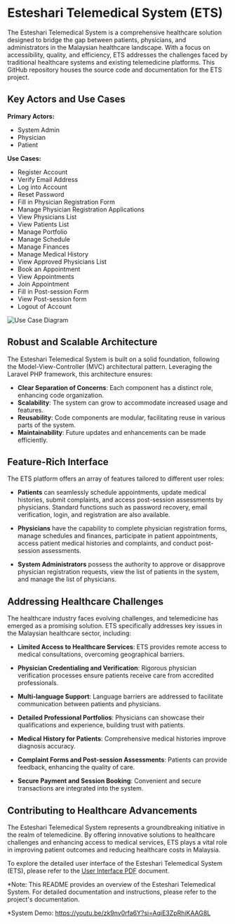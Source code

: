 # Esteshari Telemedical System (ETS)

The Esteshari Telemedical System is a comprehensive healthcare solution designed to bridge the gap between patients, physicians, and administrators in the Malaysian healthcare landscape. With a focus on accessibility, quality, and efficiency, ETS addresses the challenges faced by traditional healthcare systems and existing telemedicine platforms. This GitHub repository houses the source code and documentation for the ETS project.

## Key Actors and Use Cases

**Primary Actors:**
- System Admin
- Physician
- Patient

**Use Cases:**
- Register Account
- Verify Email Address
- Log into Account
- Reset Password
- Fill in Physician Registration Form
- Manage Physician Registration Applications
- View Physicians List
- View Patients List
- Manage Portfolio
- Manage Schedule
- Manage Finances
- Manage Medical History
- View Approved Physicians List
- Book an Appointment
- View Appointments
- Join Appointment
- Fill in Post-session Form
- View Post-session form
- Logout of Account

![Use Case Diagram](https://github.com/saratarekabbas/esteshari/assets/52585045/9a5491e5-2528-4a66-9133-3447eba44750)


## Robust and Scalable Architecture

The Esteshari Telemedical System is built on a solid foundation, following the Model-View-Controller (MVC) architectural pattern. Leveraging the Laravel PHP framework, this architecture ensures:

- **Clear Separation of Concerns**: Each component has a distinct role, enhancing code organization.
- **Scalability**: The system can grow to accommodate increased usage and features.
- **Reusability**: Code components are modular, facilitating reuse in various parts of the system.
- **Maintainability**: Future updates and enhancements can be made efficiently.

## Feature-Rich Interface

The ETS platform offers an array of features tailored to different user roles:

- **Patients** can seamlessly schedule appointments, update medical histories, submit complaints, and access post-session assessments by physicians. Standard functions such as password recovery, email verification, login, and registration are also available.

- **Physicians** have the capability to complete physician registration forms, manage schedules and finances, participate in patient appointments, access patient medical histories and complaints, and conduct post-session assessments.

- **System Administrators** possess the authority to approve or disapprove physician registration requests, view the list of patients in the system, and manage the list of physicians.

## Addressing Healthcare Challenges

The healthcare industry faces evolving challenges, and telemedicine has emerged as a promising solution. ETS specifically addresses key issues in the Malaysian healthcare sector, including:

- **Limited Access to Healthcare Services**: ETS provides remote access to medical consultations, overcoming geographical barriers.

- **Physician Credentialing and Verification**: Rigorous physician verification processes ensure patients receive care from accredited professionals.

- **Multi-language Support**: Language barriers are addressed to facilitate communication between patients and physicians.

- **Detailed Professional Portfolios**: Physicians can showcase their qualifications and experience, building trust with patients.

- **Medical History for Patients**: Comprehensive medical histories improve diagnosis accuracy.

- **Complaint Forms and Post-session Assessments**: Patients can provide feedback, enhancing the quality of care.

- **Secure Payment and Session Booking**: Convenient and secure transactions are integrated into the system.

## Contributing to Healthcare Advancements

The Esteshari Telemedical System represents a groundbreaking initiative in the realm of telemedicine. By offering innovative solutions to healthcare challenges and enhancing access to medical services, ETS plays a vital role in improving patient outcomes and reducing healthcare costs in Malaysia.

To explore the detailed user interface of the Esteshari Telemedical System (ETS), please refer to the [User Interface PDF](./System%20Interface.pdf) document.


*Note: This README provides an overview of the Esteshari Telemedical System. For detailed documentation and instructions, please refer to the project's documentation.

*System Demo: https://youtu.be/zk9nv0rfa6Y?si=AqiE3ZpRhiKAAG8L
